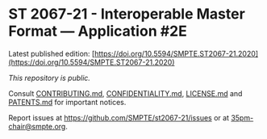 # ST 2067-21 - Interoperable Master Format — Application #2E

Latest published edition: [https://doi.org/10.5594/SMPTE.ST2067-21.2020](https://doi.org/10.5594/SMPTE.ST2067-21.2020)

_This repository is *public*._

Consult [CONTRIBUTING.md](./CONTRIBUTING.md), [CONFIDENTIALITY.md](./CONFIDENTIALITY.md), [LICENSE.md](./LICENSE.md) and
[PATENTS.md](./PATENTS.md) for important notices.

Report issues at https://github.com/SMPTE/st2067-21/issues or at [35pm-chair@smpte.org](mailto:35pm-chair@smpte.org).
